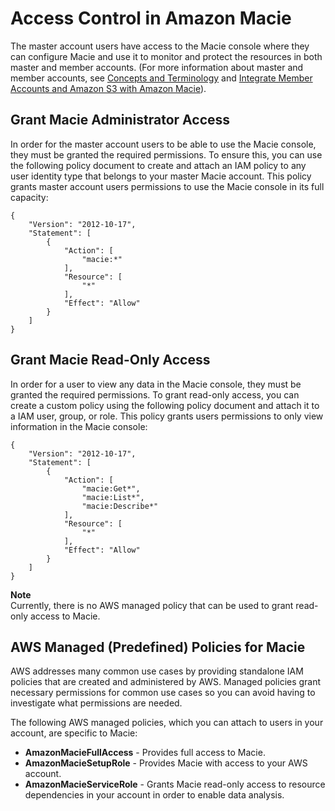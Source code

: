 # Access Control in Amazon Macie<a name="macie-access-control"></a>

The master account users have access to the Macie console where they can configure Macie and use it to monitor and protect the resources in both master and member accounts\. \(For more information about master and member accounts, see [Concepts and Terminology](macie-concepts.md) and [Integrate Member Accounts and Amazon S3 with Amazon Macie](macie-integration.md)\)\. 

## Grant Macie Administrator Access<a name="admin-access"></a>

In order for the master account users to be able to use the Macie console, they must be granted the required permissions\. To ensure this, you can use the following policy document to create and attach an IAM policy to any user identity type that belongs to your master Macie account\. This policy grants master account users permissions to use the Macie console in its full capacity:

```
{
    "Version": "2012-10-17",
    "Statement": [
        {
            "Action": [
                "macie:*"
            ],
            "Resource": [
                "*"
            ],
            "Effect": "Allow"
        }
    ]
}
```

## Grant Macie Read\-Only Access<a name="read-access"></a>

In order for a user to view any data in the Macie console, they must be granted the required permissions\. To grant read\-only access, you can create a custom policy using the following policy document and attach it to a IAM user, group, or role\. This policy grants users permissions to only view information in the Macie console:

```
{
    "Version": "2012-10-17",
    "Statement": [
        {
            "Action": [
                "macie:Get*",
                "macie:List*",
                "macie:Describe*"
            ],
            "Resource": [
                "*"
            ],
            "Effect": "Allow"
        }
    ]
}
```

**Note**  
Currently, there is no AWS managed policy that can be used to grant read\-only access to Macie\. 

## AWS Managed \(Predefined\) Policies for Macie<a name="managed-policies"></a>

AWS addresses many common use cases by providing standalone IAM policies that are created and administered by AWS\. Managed policies grant necessary permissions for common use cases so you can avoid having to investigate what permissions are needed\.

The following AWS managed policies, which you can attach to users in your account, are specific to Macie:
+ **AmazonMacieFullAccess** \- Provides full access to Macie\. 
+ **AmazonMacieSetupRole** \- Provides Macie with access to your AWS account\. 
+ **AmazonMacieServiceRole** \- Grants Macie read\-only access to resource dependencies in your account in order to enable data analysis\. 